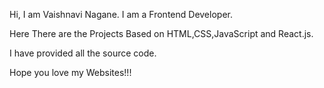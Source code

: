 Hi, I am Vaishnavi Nagane. I am a Frontend Developer.

Here There are the Projects Based on HTML,CSS,JavaScript and React.js.

I have provided all the source code.

Hope you love my Websites!!!
